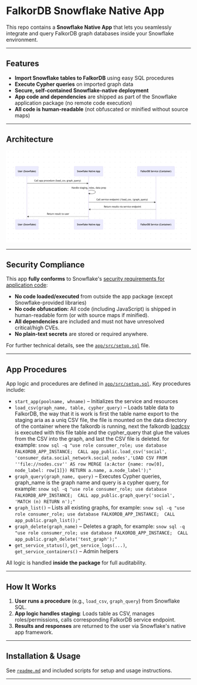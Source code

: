 # FalkorDB Snowflake Native App

This repo contains a **Snowflake Native App** that lets you seamlessly integrate and query FalkorDB graph databases inside your Snowflake environment.

---

## Features

- **Import Snowflake tables to FalkorDB** using easy SQL procedures
- **Execute Cypher queries** on imported graph data
- **Secure, self-contained Snowflake-native deployment**
- **App code and dependencies** are shipped as part of the Snowflake application package (no remote code execution)
- **All code is human-readable** (not obfuscated or minified without source maps)

---

## Architecture

![Architecture Diagram](https://raw.githubusercontent.com/FalkorDB/snowflake-integration/main/falkor_snowflake_arch.png)

---

## Security Compliance

This app **fully conforms** to Snowflake's [security requirements for application code](https://docs.snowflake.com/en/developer-guide/native-apps/security-app-requirements#security-requirements-for-application-code):

- **No code loaded/executed** from outside the app package (except Snowflake-provided libraries)
- **No code obfuscation:** All code (including JavaScript) is shipped in human-readable form (or with source maps if minified).
- **All dependencies** are included and must not have unresolved critical/high CVEs.
- **No plain-text secrets** are stored or required anywhere.

For further technical details, see the [`app/src/setup.sql`](https://github.com/FalkorDB/snowflake-integration/blob/main/app/src/setup.sql) file.

---

## App Procedures

App logic and procedures are defined in [`app/src/setup.sql`](https://github.com/FalkorDB/snowflake-integration/blob/main/app/src/setup.sql). Key procedures include:

- `start_app(poolname, whname)` – Initializes the service and resources
- `load_csv(graph_name, table, cypher_query)` – Loads table data to FalkorDB, the way that it is work is first the table name export to the staging aria as a uniq CSV file, the file is mounted on the data directory of the container where the falkordb is running, next the falkordb [loadcsv](https://docs.falkordb.com/cypher/load-csv.html) is executed with this file table and the cypher_query that glue the values from the CSV into the graph, and last the CSV file is deleted. for example: `snow sql -q "use role consumer_role; use database FALKORDB_APP_INSTANCE;  CALL app_public.load_csv('social', 'consumer_data.social_network.social_nodes','LOAD CSV FROM ''file://nodes.csv'' AS row MERGE (a:Actor {name: row[0], node_label: row[1]}) RETURN a.name, a.node_label');"`
- `graph_query(graph_name, query)` – Executes Cypher queries, graph_name is the graph name and query is a cypher query, for example: `snow sql -q "use role consumer_role; use database FALKORDB_APP_INSTANCE;  CALL app_public.graph_query('social', 'MATCH (n) RETURN n');"`
- `graph_list()` – Lists all existing graphs, for example: `snow sql -q "use role consumer_role; use database FALKORDB_APP_INSTANCE;  CALL app_public.graph_list();"`
- `graph_delete(graph_name)` – Deletes a graph, for example: `snow sql -q "use role consumer_role; use database FALKORDB_APP_INSTANCE;  CALL app_public.graph_delete('test_graph');"`
- `get_service_status()`, `get_service_logs(...)`, `get_service_containers()` – Admin helpers

All logic is handled **inside the package** for full auditability.

---

## How It Works

1. **User runs a procedure** (e.g., `load_csv`, `graph_query`) from Snowflake SQL.
2. **App logic handles staging**: Loads table as CSV, manages roles/permissions, calls corresponding FalkorDB service endpoint.
3. **Results and responses** are returned to the user via Snowflake's native app framework.

---

## Installation & Usage

See [`readme.md`](https://github.com/FalkorDB/snowflake-integration/blob/main/readme.md) and included scripts for setup and usage instructions.

---